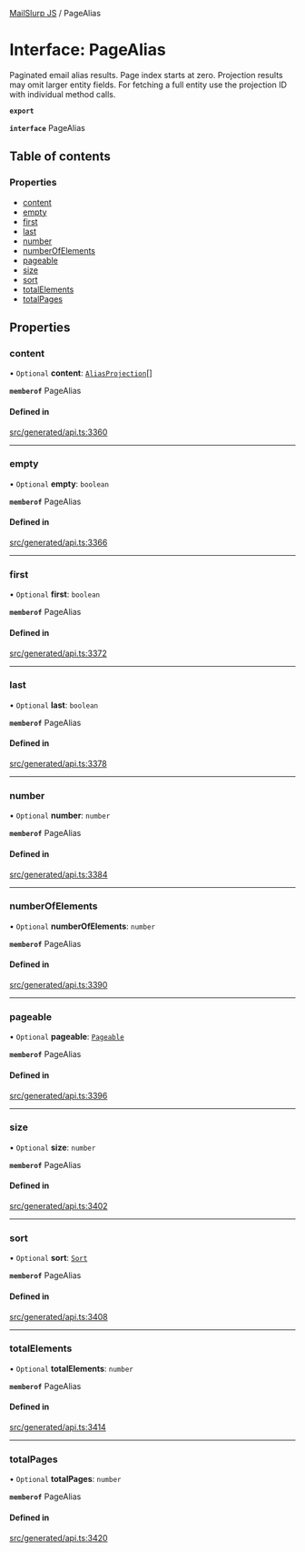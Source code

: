 [MailSlurp JS](../README.md) / PageAlias

# Interface: PageAlias

Paginated email alias results. Page index starts at zero. Projection results may omit larger entity fields. For fetching a full entity use the projection ID with individual method calls.

**`export`**

**`interface`** PageAlias

## Table of contents

### Properties

- [content](PageAlias.md#content)
- [empty](PageAlias.md#empty)
- [first](PageAlias.md#first)
- [last](PageAlias.md#last)
- [number](PageAlias.md#number)
- [numberOfElements](PageAlias.md#numberofelements)
- [pageable](PageAlias.md#pageable)
- [size](PageAlias.md#size)
- [sort](PageAlias.md#sort)
- [totalElements](PageAlias.md#totalelements)
- [totalPages](PageAlias.md#totalpages)

## Properties

### content

• `Optional` **content**: [`AliasProjection`](AliasProjection.md)[]

**`memberof`** PageAlias

#### Defined in

[src/generated/api.ts:3360](https://github.com/mailslurp/mailslurp-client/blob/113e801/src/generated/api.ts#L3360)

___

### empty

• `Optional` **empty**: `boolean`

**`memberof`** PageAlias

#### Defined in

[src/generated/api.ts:3366](https://github.com/mailslurp/mailslurp-client/blob/113e801/src/generated/api.ts#L3366)

___

### first

• `Optional` **first**: `boolean`

**`memberof`** PageAlias

#### Defined in

[src/generated/api.ts:3372](https://github.com/mailslurp/mailslurp-client/blob/113e801/src/generated/api.ts#L3372)

___

### last

• `Optional` **last**: `boolean`

**`memberof`** PageAlias

#### Defined in

[src/generated/api.ts:3378](https://github.com/mailslurp/mailslurp-client/blob/113e801/src/generated/api.ts#L3378)

___

### number

• `Optional` **number**: `number`

**`memberof`** PageAlias

#### Defined in

[src/generated/api.ts:3384](https://github.com/mailslurp/mailslurp-client/blob/113e801/src/generated/api.ts#L3384)

___

### numberOfElements

• `Optional` **numberOfElements**: `number`

**`memberof`** PageAlias

#### Defined in

[src/generated/api.ts:3390](https://github.com/mailslurp/mailslurp-client/blob/113e801/src/generated/api.ts#L3390)

___

### pageable

• `Optional` **pageable**: [`Pageable`](Pageable.md)

**`memberof`** PageAlias

#### Defined in

[src/generated/api.ts:3396](https://github.com/mailslurp/mailslurp-client/blob/113e801/src/generated/api.ts#L3396)

___

### size

• `Optional` **size**: `number`

**`memberof`** PageAlias

#### Defined in

[src/generated/api.ts:3402](https://github.com/mailslurp/mailslurp-client/blob/113e801/src/generated/api.ts#L3402)

___

### sort

• `Optional` **sort**: [`Sort`](Sort.md)

**`memberof`** PageAlias

#### Defined in

[src/generated/api.ts:3408](https://github.com/mailslurp/mailslurp-client/blob/113e801/src/generated/api.ts#L3408)

___

### totalElements

• `Optional` **totalElements**: `number`

**`memberof`** PageAlias

#### Defined in

[src/generated/api.ts:3414](https://github.com/mailslurp/mailslurp-client/blob/113e801/src/generated/api.ts#L3414)

___

### totalPages

• `Optional` **totalPages**: `number`

**`memberof`** PageAlias

#### Defined in

[src/generated/api.ts:3420](https://github.com/mailslurp/mailslurp-client/blob/113e801/src/generated/api.ts#L3420)
